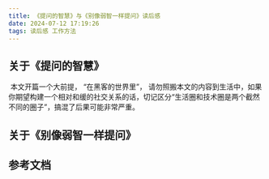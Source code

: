 ```yaml
---
title: 《提问的智慧》与《别像弱智一样提问》读后感
date: 2024-07-12 17:19:26
tags: 读后感 工作方法
---
```


## 关于《提问的智慧》

​      本文开篇一个大前提， “在黑客的世界里”， 请勿照搬本文的内容到生活中，如果你期望构建一个相对和缓的社交关系的话，切记区分“生活圈和技术圈是两个截然不同的圈子”，搞混了后果可能非常严重。







## 关于《别像弱智一样提问》



## 参考文档